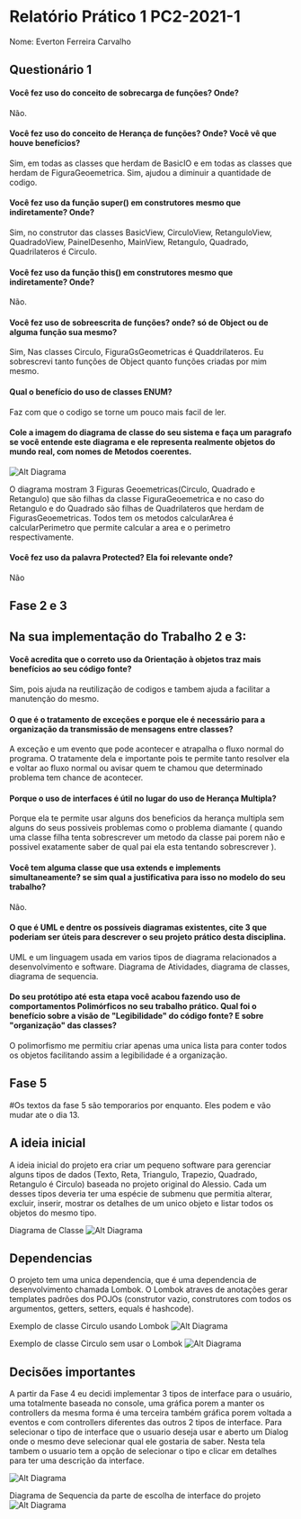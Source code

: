 # Relatório Prático 1 PC2-2021-1
Nome: Everton Ferreira Carvalho

##  															Questionário 1 



#### Você fez uso do conceito de sobrecarga de funções? Onde?
Não.

#### Você fez uso do conceito de Herança de funções? Onde? Você vê que houve benefícios?
Sim, em todas as classes que herdam de BasicIO e em todas as classes que herdam de FiguraGeoemetrica. Sim, ajudou a diminuir a quantidade de codigo.

#### Você fez uso da função super() em construtores mesmo que indiretamente? Onde?
Sim, no construtor das classes BasicView, CirculoView, RetanguloView, QuadradoView, PainelDesenho, MainView, Retangulo, Quadrado, Quadrilateros é Circulo.

#### Você fez uso da função this() em construtores mesmo que indiretamente? Onde?
Não.

#### Você fez uso de sobreescrita de funções? onde? só de Object ou de alguma função sua mesmo?
Sim, Nas classes Circulo, FiguraGsGeometricas é Quaddrilateros. Eu sobrescrevi tanto funções de Object quanto funções criadas por mim mesmo.

#### Qual o benefício do uso de classes ENUM?
Faz com que o codigo se torne um pouco mais facil de ler.

#### Cole a imagem do diagrama de classe do seu sistema e faça um paragrafo se você entende este diagrama e ele representa realmente objetos do mundo real, com nomes de Metodos coerentes.
![Alt Diagrama](resources/img/FigurasUML.png)

O diagrama mostram 3 Figuras Geoemetricas(Circulo, Quadrado e Retangulo) que são filhas da classe FiguraGeoemetrica e no caso do Retangulo e do Quadrado são filhas de Quadrilateros que herdam de FigurasGeoemetricas. Todos tem os metodos calcularArea é calcularPerimetro que permite calcular a area e o perimetro respectivamente.

#### Você fez uso da palavra Protected? Ela foi relevante onde?
Não





## 													Fase 2 e 3



## Na sua implementação do Trabalho 2 e 3:



#### Você acredita que o correto uso da Orientação à objetos traz mais benefícios ao seu código fonte?

Sim, pois ajuda na reutilização de codigos e tambem ajuda a facilitar a manutenção do mesmo.



#### O que é o tratamento de exceções e porque ele é necessário para a organização da transmissão de mensagens entre classes?

A exceção e um evento que pode acontecer e atrapalha o fluxo normal do programa. O tratamente dela e importante pois te permite tanto resolver ela e voltar ao fluxo normal ou avisar quem te chamou que determinado problema tem chance de acontecer.



#### Porque o uso de interfaces é útil no lugar do uso de Herança Multipla?

Porque ela te permite usar alguns dos beneficios da herança multipla sem alguns do seus possiveis problemas como o problema diamante ( quando uma classe filha tenta sobrescrever um metodo da classe pai porem não e possivel exatamente saber de  qual pai ela esta tentando sobrescrever ).



#### Você tem alguma classe que usa extends e  implements simultaneamente? se sim qual a justificativa para isso no  modelo do seu trabalho?

Não.



#### O que é UML e dentre os possíveis  diagramas existentes, cite 3 que poderiam ser úteis para descrever o seu projeto prático desta disciplina.

UML e um linguagem usada em varios tipos de diagrama relacionados a desenvolvimento e software. Diagrama de Atividades, diagrama de classes, diagrama de sequencia.



#### Do seu protótipo até esta etapa você  acabou fazendo uso de comportamentos Polimórficos no seu trabalho  prático. Qual foi o benefício sobre a visão de "Legibilidade" do código  fonte? E sobre "organização" das classes?

O polimorfismo me permitiu criar apenas uma unica lista para conter todos os objetos facilitando assim a legibilidade é a organização.


## Fase 5

#Os textos da fase 5 são temporarios por enquanto. Eles podem e vão mudar ate o dia 13.


## A ideia inicial

A ideia inicial do projeto era criar um pequeno software para gerenciar alguns
tipos de dados (Texto, Reta, Triangulo, Trapezio, Quadrado, Retangulo é Circulo)
baseada no projeto original do Alessio. Cada um desses tipos deveria ter uma espécie de 
submenu que permitia alterar, excluir, inserir, mostrar os detalhes de um
unico objeto e listar todos os objetos do mesmo tipo.

Diagrama de Classe
![Alt Diagrama](resources/img/DiagramaClasse.png)


## Dependencias

O projeto tem uma unica dependencia, que é uma dependencia de desenvolvimento chamada Lombok. O Lombok
atraves de anotações gerar templates padrões dos POJOs (construtor vazio, construtores com todos os
argumentos, getters, setters, equals é hashcode).

Exemplo de classe Circulo usando Lombok
![Alt Diagrama](resources/img/comLombok.png)

Exemplo de classe Circulo sem usar o Lombok
![Alt Diagrama](resources/img/semLombok.png)



## Decisões importantes

A partir da Fase 4 eu decidi implementar 3 tipos de interface para o usuário, uma totalmente baseada
no console, uma gráfica porem a manter os controllers da mesma forma é uma terceira também gráfica
porem voltada a eventos e com controllers diferentes das outros 2 tipos de interface. Para selecionar
o tipo de interface que o usuario deseja usar e aberto um Dialog onde o mesmo deve selecionar qual ele
gostaria de saber. Nesta tela tambem o usuario tem a opção de selecionar o tipo e clicar em detalhes
para ter uma descrição da interface.

![Alt Diagrama](resources/img/EscolhaInterface.png)

Diagrama de Sequencia da parte de escolha de interface do projeto
![Alt Diagrama](resources/img/DiagramaSequencia.png)





